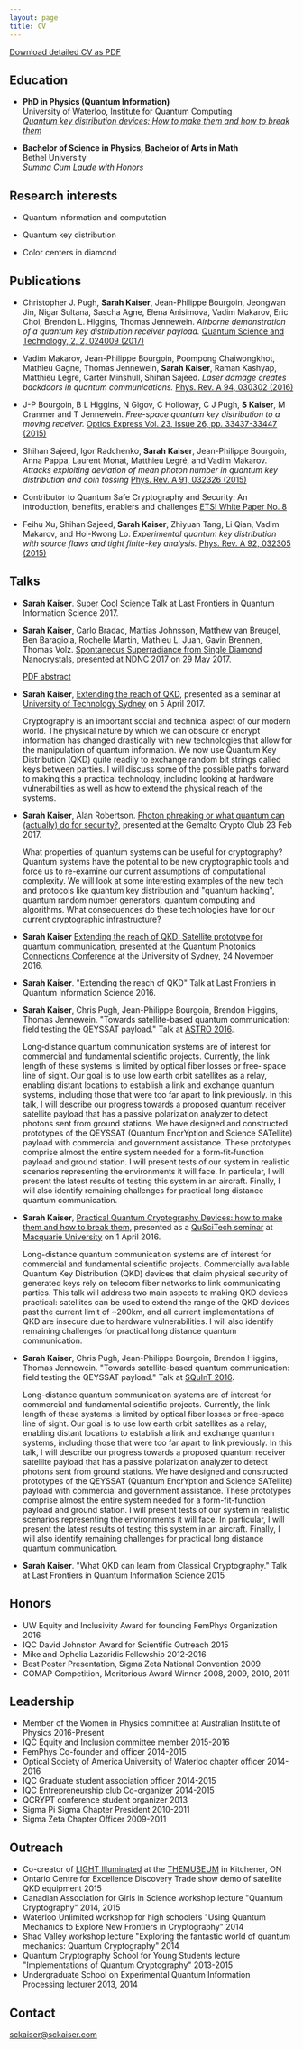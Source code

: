 ```yaml
---
layout: page
title: CV
---
```


[Download detailed CV as PDF](/public/download/cv.pdf) 

## Education ##

* **PhD in Physics (Quantum Information)**  
	University of Waterloo, Institute for Quantum Computing <br>
	[*Quantum key distribution devices: How to make them and how to break them*](http://hdl.handle.net/10012/10725)  

* **Bachelor of Science in Physics, Bachelor of Arts in Math**  
	Bethel University  
	*Summa Cum Laude with Honors*

## Research interests ##

* Quantum information and computation	    

* Quantum key distribution 

* Color centers in diamond

## Publications ##

* Christopher J. Pugh, **Sarah Kaiser**, Jean-Philippe Bourgoin, Jeongwan Jin, Nigar Sultana, Sascha Agne, Elena Anisimova, Vadim Makarov, Eric Choi, Brendon L. Higgins, Thomas Jennewein. _Airborne demonstration of a quantum key distribution receiver payload._ [Quantum Science and Technology, 2, 2, 024009 (2017)](https://doi.org/10.1088/2058-9565/aa701f)

* Vadim Makarov, Jean-Philippe Bourgoin, Poompong Chaiwongkhot, Mathieu Gagne, Thomas Jennewein, **Sarah Kaiser**, Raman Kashyap, Matthieu Legre, Carter Minshull, Shihan Sajeed. _Laser damage creates backdoors in quantum communications._ [Phys. Rev. A 94, 030302 (2016)](http://journals.aps.org/pra/abstract/10.1103/PhysRevA.94.030302)

* J\-P Bourgoin, B L Higgins, N Gigov, C Holloway,  C J Pugh, **S Kaiser**,  M Cranmer and T Jennewein. _Free-space quantum key distribution to a moving receiver._ [Optics Express Vol. 23, Issue 26, pp. 33437-33447 (2015)](https://www.osapublishing.org/oe/abstract.cfm?uri=oe-23-26-33437)	

* Shihan Sajeed, Igor Radchenko, **Sarah Kaiser**, Jean-Philippe Bourgoin, Anna Pappa, Laurent Monat, Matthieu Legré, and Vadim Makarov. _Attacks exploiting deviation of mean photon number in quantum key distribution and coin tossing_ [Phys. Rev. A 91, 032326 (2015)](http://journals.aps.org/pra/abstract/10.1103/PhysRevA.91.032326)

* Contributor to Quantum Safe Cryptography and Security: An introduction, benefits, enablers and challenges [ETSI White Paper No. 8](http://www.etsi.org/images/files/ETSIWhitePapers/QuantumSafeWhitepaper.pdf)

* Feihu Xu, Shihan Sajeed, **Sarah Kaiser**, Zhiyuan Tang, Li Qian, Vadim Makarov, and Hoi-Kwong Lo. _Experimental quantum key distribution with source flaws and tight finite-key analysis._ [Phys. Rev. A 92, 032305 (2015)](http://journals.aps.org/pra/abstract/10.1103/PhysRevA.92.032305)


## Talks ##

* **Sarah Kaiser**. [Super Cool Science](/research/talks/LFQIS-2017/) Talk at Last Frontiers in Quantum Information Science 2017.

* **Sarah Kaiser**, Carlo Bradac, Mattias Johnsson, Matthew van Breugel, Ben Baragiola, Rochelle Martin, Mathieu L. Juan, Gavin Brennen, Thomas Volz. [Spontaneous Superradiance from Single Diamond Nanocrystals](/research/talks/NDNC_2017/), presented at [NDNC 2017](http://ndnc2017.org/wp-content/uploads/2015/07/NDNC-2017-Program-FINAL-1.pdf) on 29 May 2017. 

    [PDF abstract](../../public/download/kaiser-NDNC17-abstract.pdf)

* **Sarah Kaiser**, [Extending the reach of QKD](/research/talks/UTS_seminar_2017/), presented as a seminar at [University of Technology Sydney](https://www.uts.edu.au/) on 5 April 2017.

    Cryptography is an important social and technical aspect of our modern world. The physical nature by which we can obscure or encrypt information has changed drastically with new technologies that allow for the manipulation of quantum information. We now use Quantum Key Distribution (QKD) quite readily to exchange random bit strings called keys between parties. I will discuss some of the possible paths forward to making this a practical technology, including looking at hardware vulnerabilities as well as how to extend the physical reach of the systems. 

* **Sarah Kaiser**, Alan Robertson. [Photon phreaking or what quantum can (actually) do for security?](/research/talks/crypto_club/), presented at the Gemalto Crypto Club 23 Feb 2017.
 
    What properties of quantum systems can be useful for cryptography? Quantum systems have the potential to be new cryptographic tools and force us to re-examine our current assumptions of computational complexity. We will look at some interesting examples of the new tech and protocols like quantum key distribution and "quantum hacking", quantum random number generators, quantum computing and algorithms. What consequences do these technologies have for our current cryptographic infrastructure?

* **Sarah Kaiser** [Extending the reach of QKD: Satellite prototype for quantum communication](/research/talks/photonics_connections_2016/), presented at the [Quantum Photonics Connections Conference](http://cudos.org.au/calendar/2016_quantum.shtml) at the University of Sydney, 24 November 2016.

* **Sarah Kaiser**. "Extending the reach of QKD" Talk at Last Frontiers in Quantum Information Science 2016.

* **Sarah Kaiser**, Chris Pugh, Jean-Philippe Bourgoin, Brendon Higgins, Thomas Jennewein. "Towards satellite-based quantum communication: field testing the QEYSSAT payload." Talk at [ASTRO 2016](http://www.casi.ca/casi/wp-content/uploads/2016/06/Abstract-book-draft-6-complete.pdf).

    Long‐distance quantum communication systems are of interest for commercial and fundamental scientific projects. Currently, the link length of these systems is limited by optical fiber losses or free‐ space line of sight. Our goal is to use low earth orbit satellites as a relay, enabling distant locations to establish a link and exchange quantum systems, including those that were too far apart to link previously. In this talk, I will describe our progress towards a proposed quantum receiver satellite payload that has a passive polarization analyzer to detect photons sent from ground stations. We have designed and constructed prototypes of the QEYSSAT (Quantum EncrYption and Science SATellite) payload with commercial and government assistance. These prototypes comprise almost the entire system needed for a form‐fit‐function payload and ground station. I will present tests of our system in realistic scenarios representing the environments it will face. In particular, I will present the latest results of testing this system in an aircraft. Finally, I will also identify remaining challenges for practical long distance quantum communication.

* **Sarah Kaiser**, [Practical Quantum Cryptography Devices: how to make them and how to break them](/research/talks/macquarie_seminar_2016/), presented as a [QuSciTech seminar](http://www.mq.edu.au/research/research-centres-groups-and-facilities/innovative-technologies/centres/qscitech/news-and-events/past-seminars) at [Macquarie University](https://www.mq.edu.au/) on 1 April 2016.

    Long-distance quantum communication systems are of interest for commercial and fundamental scientific projects. Commercially available Quantum Key Distribution (QKD) devices that claim physical security of generated keys rely on telecom fiber networks to link communicating parties.  This talk will address two main aspects to making QKD devices practical: satellites can be used to extend the range of the QKD devices past the current limit of ~200km, and all current implementations of QKD are insecure due to hardware vulnerabilities. I will also identify remaining challenges for practical long distance quantum communication.


* **Sarah Kaiser**, Chris Pugh, Jean-Philippe Bourgoin, Brendon Higgins, Thomas Jennewein. "Towards satellite-based quantum communication: field testing the QEYSSAT payload." Talk at [SQuInT 2016](http://physics.unm.edu/SQuInT/2016/abstracts.php?speaker=Kaiser).

    Long-distance quantum communication systems are of interest for commercial and fundamental scientific projects. Currently, the link length of these systems is limited by optical fiber losses or free-space line of sight. Our goal is to use low earth orbit satellites as a relay, enabling distant locations to establish a link and exchange quantum systems, including those that were too far apart to link previously. In this talk, I will describe our progress towards a proposed quantum receiver satellite payload that has a passive polarization analyzer to detect photons sent from ground stations. We have designed and constructed prototypes of the QEYSSAT (Quantum EncrYption and Science SATellite) payload with commercial and government assistance. These prototypes comprise almost the entire system needed for a form-fit-function payload and ground station. I will present tests of our system in realistic scenarios representing the environments it will face. In particular, I will present the latest results of testing this system in an aircraft. Finally, I will also identify remaining challenges for practical long distance quantum communication.

* **Sarah Kaiser**. "What QKD can learn from Classical Cryptography." Talk at Last Frontiers in Quantum Information Science 2015

## Honors ##

* UW Equity and Inclusivity Award for founding FemPhys Organization 2016
* IQC David Johnston Award for Scientific Outreach 2015
* Mike and Ophelia Lazaridis Fellowship  2012-2016
* Best Poster Presentation, Sigma Zeta National Convention 2009			
* COMAP Competition, Meritorious Award Winner  2008, 2009, 2010, 2011

## Leadership ##

* Member of the Women in Physics committee at Australian Institute of Physics 2016-Present
* IQC Equity and Inclusion committee member 2015-2016		
* FemPhys Co-founder and officer 2014-2015
* Optical Society of America University of Waterloo chapter officer 2014-2016
* IQC Graduate student association officer  2014-2015
* IQC Entrepreneurship club Co-organizer  2014-2015
* QCRYPT conference student organizer 2013
* Sigma Pi Sigma Chapter President 2010-2011
* Sigma Zeta Chapter Officer 2009-2011	

## Outreach ##

* Co-creator of [LIGHT Illuminated](http://www.themuseum.ca/exhibition/opening-light-illuminated#overlay-context=) at the [THEMUSEUM](http://www.themuseum.ca/) in Kitchener, ON
* Ontario Centre for Excellence Discovery Trade show demo of satellite QKD equipment 2015 	
* Canadian Association for Girls in Science workshop lecture "Quantum Cryptography" 2014, 2015
* Waterloo Unlimited workshop for high schoolers "Using Quantum Mechanics to Explore New Frontiers in Cryptography" 2014 
* Shad Valley workshop lecture "Exploring the fantastic world of quantum mechanics: Quantum Cryptography" 2014
* Quantum Cryptography School for Young Students lecture "Implementations of Quantum Cryptography" 2013-2015
* Undergraduate School on Experimental Quantum Information Processing lecturer 2013, 2014 

## Contact ##

<a href="mailto:sckaiser@sckaiser.com" target="_top">sckaiser@sckaiser.com</a>

